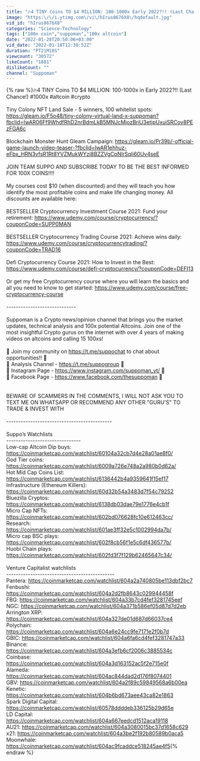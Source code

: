 ```yaml
---
title: "🔥4 TINY Coins TO $4 MILLION: 100-1000x Early 2022?!! (Last Chance!)"
image: "https:\/\/i.ytimg.com\/vi\/hIrus8676X8\/hqdefault.jpg"
vid_id: "hIrus8676X8"
categories: "Science-Technology"
tags: ["100x coin","suppoman","100x altcoin"]
date: "2022-01-28T20:50:06+03:00"
vid_date: "2022-01-18T12:30:52Z"
duration: "PT21M10S"
viewcount: "30572"
likeCount: "1881"
dislikeCount: ""
channel: "Suppoman"
---
```

{% raw %}🔥4 TINY Coins TO $4 MILLION: 100-1000x in Early 2022?!! (Last Chance!) #1000x #altcoin #crypto<br /><br />Tiny Colony NFT Land Sale - 5 winners, 100 whitelist spots: <a rel="nofollow" target="blank" href="https://gleam.io/F5o48/tiny-colony-virtual-land-x-suppoman?fbclid=IwAR06Ff9WhdfRhD2nrBdmLkB5MNJcMjozBriU3etjpUxuiSRCov8PEzFGA6c">https://gleam.io/F5o48/tiny-colony-virtual-land-x-suppoman?fbclid=IwAR06Ff9WhdfRhD2nrBdmLkB5MNJcMjozBriU3etjpUxuiSRCov8PEzFGA6c</a><br /><br />Blockchain Monster Hunt Gleam Campaign: <a rel="nofollow" target="blank" href="https://gleam.io/Pr39b/-official-game-launch-video-teaser-?fbclid=IwAR1ehhuz-eFbx_HRN3vfsR1Rt8YVZMukWYzi8BZZVgCpNlrSqli60Uv4seE">https://gleam.io/Pr39b/-official-game-launch-video-teaser-?fbclid=IwAR1ehhuz-eFbx_HRN3vfsR1Rt8YVZMukWYzi8BZZVgCpNlrSqli60Uv4seE</a><br /><br />JOIN TEAM SUPPO AND SUBSCRIBE TODAY TO BE THE BEST INFORMED FOR 100X COINS!!!!<br /><br />My courses cost $10 (when discounted) and they will teach you how identify the most profitable coins and make life changing money. All discounts are available here:<br /><br />BESTSELLER Cryptocurrency Investment Course 2021: Fund your retirement: <a rel="nofollow" target="blank" href="https://www.udemy.com/course/cryptocurrency/?couponCode=SUPP0MAN">https://www.udemy.com/course/cryptocurrency/?couponCode=SUPP0MAN</a><br /><br />BESTSELLER Cryptocurrency Trading Course 2021: Achieve wins daily: <a rel="nofollow" target="blank" href="https://www.udemy.com/course/cryptocurrencytrading/?couponCode=TRAD16">https://www.udemy.com/course/cryptocurrencytrading/?couponCode=TRAD16</a><br /><br />Defi Cryptocurrency Course 2021: How to Invest in the Best: <a rel="nofollow" target="blank" href="https://www.udemy.com/course/defi-cryptocurrency/?couponCode=DEFI13">https://www.udemy.com/course/defi-cryptocurrency/?couponCode=DEFI13</a><br /><br />Or get my free Cryptocurrency course where you will learn the basics and all you need to know to get started: <a rel="nofollow" target="blank" href="https://www.udemy.com/course/free-cryptocurrency-course">https://www.udemy.com/course/free-cryptocurrency-course</a><br /><br />-----------------------------<br /><br />Suppoman is a Crypto news/opinion channel that brings you the market updates, technical analysis and 100x potential Altcoins. Join one of the most insightful Crypto gurus on the internet with over 4 years of making videos on altcoins and calling 15 100xs!<br /> <br />🚀 Join my community on <a rel="nofollow" target="blank" href="https://t.me/suppochat">https://t.me/suppochat</a> to chat about opportunities!! 🚀<br />🚀 Analysis Channel - <a rel="nofollow" target="blank" href="https://t.me/suppogroup">https://t.me/suppogroup</a> 🚀<br />🚀 Instagram Page - <a rel="nofollow" target="blank" href="https://www.instagram.com/suppoman_yt/">https://www.instagram.com/suppoman_yt/</a> 🚀<br />🚀 Facebook Page - <a rel="nofollow" target="blank" href="https://www.facebook.com/thesuppoman">https://www.facebook.com/thesuppoman</a> 🚀<br /> <br /> <br />BEWARE OF SCAMMERS IN THE COMMENTS, I WILL NOT ASK YOU TO TEXT ME ON WHATSAPP OR RECOMMEND ANY OTHER &quot;GURU'S&quot; TO TRADE &amp; INVEST WITH<br /><br />--------------------------------------------<br /><br />Suppo’s Watchlists<br />-------------------------------<br />Low-cap Altcoin Dip buys: <a rel="nofollow" target="blank" href="https://coinmarketcap.com/watchlist/60104a32cb7d4e28a01ae8f0/">https://coinmarketcap.com/watchlist/60104a32cb7d4e28a01ae8f0/</a> <br />God Tier coins: <a rel="nofollow" target="blank" href="https://coinmarketcap.com/watchlist/6009a726e748a2a980b0d62a/">https://coinmarketcap.com/watchlist/6009a726e748a2a980b0d62a/</a><br />Hot Mid Cap Coins List: <a rel="nofollow" target="blank" href="https://coinmarketcap.com/watchlist/6136442b4a9359641f15ef17">https://coinmarketcap.com/watchlist/6136442b4a9359641f15ef17</a><br />Infrastructure (Ethereum Killers): <a rel="nofollow" target="blank" href="https://coinmarketcap.com/watchlist/60d32b54a3483d7f54c79252">https://coinmarketcap.com/watchlist/60d32b54a3483d7f54c79252</a><br />Bluezilla Cryptos: <a rel="nofollow" target="blank" href="https://coinmarketcap.com/watchlist/6138db03dae79e1776e4cb1f">https://coinmarketcap.com/watchlist/6138db03dae79e1776e4cb1f</a><br />Micro Cap NFTs: <a rel="nofollow" target="blank" href="https://coinmarketcap.com/watchlist/602bd076628fc10e612463cc/">https://coinmarketcap.com/watchlist/602bd076628fc10e612463cc/</a><br />Research: <a rel="nofollow" target="blank" href="https://coinmarketcap.com/watchlist/601ae3ff32e5c1002994da7b/">https://coinmarketcap.com/watchlist/601ae3ff32e5c1002994da7b/</a>                                                     <br />Micro cap BSC plays: <a rel="nofollow" target="blank" href="https://coinmarketcap.com/watchlist/602f8cb56f1e5c6df436577b/">https://coinmarketcap.com/watchlist/602f8cb56f1e5c6df436577b/</a>                                                        <br />Huobi Chain plays: <a rel="nofollow" target="blank" href="https://coinmarketcap.com/watchlist/602fd3f7f129b62465647c34/">https://coinmarketcap.com/watchlist/602fd3f7f129b62465647c34/</a><br /><br />Venture Capitalist watchlists<br />---------------------------------------------<br />Pantera: <a rel="nofollow" target="blank" href="https://coinmarketcap.com/watchlist/604a2a740805be113dbf2bc7">https://coinmarketcap.com/watchlist/604a2a740805be113dbf2bc7</a><br />Fenbushi: <a rel="nofollow" target="blank" href="https://coinmarketcap.com/watchlist/604a2d2fb8643c029944458f">https://coinmarketcap.com/watchlist/604a2d2fb8643c029944458f</a><br />FBG: <a rel="nofollow" target="blank" href="https://coinmarketcap.com/watchlist/604a33b7cd4fef3281745eef">https://coinmarketcap.com/watchlist/604a33b7cd4fef3281745eef</a><br />NGC: <a rel="nofollow" target="blank" href="https://coinmarketcap.com/watchlist/604a371b586ef05d87d7d2eb">https://coinmarketcap.com/watchlist/604a371b586ef05d87d7d2eb</a><br />Arrington XRP: <a rel="nofollow" target="blank" href="https://coinmarketcap.com/watchlist/604a327de01d687d66037ce4">https://coinmarketcap.com/watchlist/604a327de01d687d66037ce4</a><br />Polychain: <a rel="nofollow" target="blank" href="https://coinmarketcap.com/watchlist/604a6e24cc9fe7171e2f0b7d">https://coinmarketcap.com/watchlist/604a6e24cc9fe7171e2f0b7d</a><br />GBIC: <a rel="nofollow" target="blank" href="https://coinmarketcap.com/watchlist/604a6fa6cd4fef3281747a33">https://coinmarketcap.com/watchlist/604a6fa6cd4fef3281747a33</a><br />Binance: <a rel="nofollow" target="blank" href="https://coinmarketcap.com/watchlist/604a3efb6cf2006c3885534c">https://coinmarketcap.com/watchlist/604a3efb6cf2006c3885534c</a><br />Coinbase: <a rel="nofollow" target="blank" href="https://coinmarketcap.com/watchlist/604a3d163152ac5f2e715e0f">https://coinmarketcap.com/watchlist/604a3d163152ac5f2e715e0f</a><br />Alameda: <a rel="nofollow" target="blank" href="https://coinmarketcap.com/watchlist/604ac844dad2d176f8074401">https://coinmarketcap.com/watchlist/604ac844dad2d176f8074401</a><br />GBV: <a rel="nofollow" target="blank" href="https://coinmarketcap.com/watchlist/604a2f89c59849568a6b00ea">https://coinmarketcap.com/watchlist/604a2f89c59849568a6b00ea</a><br />Kenetic: <a rel="nofollow" target="blank" href="https://coinmarketcap.com/watchlist/604b6bd673aee43ca82e1863">https://coinmarketcap.com/watchlist/604b6bd673aee43ca82e1863</a><br />Spark Digital Capital: <a rel="nofollow" target="blank" href="https://coinmarketcap.com/watchlist/60578ddddeb336125b29d65e">https://coinmarketcap.com/watchlist/60578ddddeb336125b29d65e</a><br />LD Capital: <a rel="nofollow" target="blank" href="https://coinmarketcap.com/watchlist/604a667eedcd1512aca19118">https://coinmarketcap.com/watchlist/604a667eedcd1512aca19118</a><br />AU21: <a rel="nofollow" target="blank" href="https://coinmarketcap.com/watchlist/604a3080015bc37d1658c629">https://coinmarketcap.com/watchlist/604a3080015bc37d1658c629</a><br />x21: <a rel="nofollow" target="blank" href="https://coinmarketcap.com/watchlist/604a3be2f192b80589b0aca5">https://coinmarketcap.com/watchlist/604a3be2f192b80589b0aca5</a><br />Moonwhale: <a rel="nofollow" target="blank" href="https://coinmarketcap.com/watchlist/604ac9fcaddce518245ae4f5">https://coinmarketcap.com/watchlist/604ac9fcaddce518245ae4f5</a>{% endraw %}
